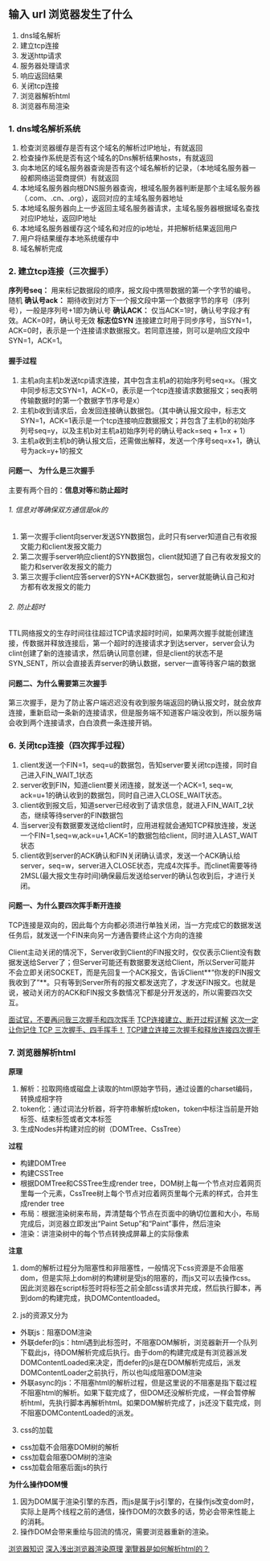 ## 输入 url 浏览器发生了什么
1. dns域名解析
2. 建立tcp连接
3. 发送http请求
4. 服务器处理请求
5. 响应返回结果
6. 关闭tcp连接
7. 浏览器解析html
8. 浏览器布局渲染

### 1. dns域名解析系统
1. 检查浏览器缓存是否有这个域名的解析过IP地址，有就返回
2. 检查操作系统是否有这个域名的Dns解析结果hosts，有就返回
3. 向本地区的域名服务器查询是否有这个域名解析的记录，（本地域名服务器一般都网络运营商提供）有就返回
4. 本地域名服务器向根DNS服务器查询，根域名服务器判断是那个主域名服务器（.com、.cn、.org），返回对应的主域名服务器地址
5. 本地域名服务器向上一步返回主域名服务器请求，主域名服务器根据域名查找对应IP地址，返回IP地址
6. 本地域名服务器缓存这个域名和对应的ip地址，并把解析结果返回用户
7. 用户将结果缓存本地系统缓存中
8. 域名解析完成

### 2. 建立tcp连接（三次握手）
**序列号seq：** 用来标记数据段的顺序，报文段中携带数据的第一个字节的编号。随机
**确认号ack：** 期待收到对方下一个报文段中第一个数据字节的序号（序列号），一般是序列号+1即为确认号
**确认ACK：** 仅当ACK=1时，确认号字段才有效。ACK=0时，确认号无效
**标志位SYN** 连接建立时用于同步序号，当SYN=1，ACK=0时，表示是一个连接请求数据报文。若同意连接，则可以是响应文段中SYN=1，ACK=1。

#### 握手过程
1. 主机a向主机b发送tcp请求连接，其中包含主机a的初始序列号seq=x。（报文中同步标志文SYN=1，ACK=0，表示是一个tcp连接请求数据报文；seq表明传输数据时的第一个数据字节序号是x）
2. 主机b收到请求后，会发回连接确认数据包。（其中确认报文段中，标志文SYN=1，ACK=1表示是一个tcp连接响应数据报文；并包含了主机b的初始序列号seq=y，以及主机b对主机a初始序列号的确认号ack=seq + 1=x + 1）
3. 主机a收到主机b的确认报文后，还需做出解释，发送一个序号seq=x+1，确认号为ack=y+1的报文

#### 问题一、 为什么是三次握手
主要有两个目的：**信息对等**和**防止超时**

###### 1. 信息对等确保双方通信是ok的
1. 第一次握手client向server发送SYN数据包，此时只有server知道自己有收报文能力和client发报文能力
2. 第二次握手server响应client的SYN数据包，client就知道了自己有收发报文的能力和server收发报文的能力
3. 第三次握手client应答server的SYN+ACK数据包，server就能确认自己和对方都有收发报文的能力

###### 2. 防止超时
TTL网络报文的生存时间往往超过TCP请求超时时间，如果两次握手就能创建连接，传数据并释放连接后，第一个超时的连接请求才到达server，server会认为clint创建了新的连接请求，然后确认同意创建，但是client的状态不是SYN_SENT，所以会直接丢弃server的确认数据，server一直等待客户端的数据

#### 问题二、为什么需要第三次握手
第三次握手，是为了防止客户端迟迟没有收到服务端返回的确认报文时，就会放弃连接，重新启动一条新的连接请求，但是服务端不知道客户端没收到，所以服务端会收到两个连接请求，白白浪费一条连接开销。

### 6. 关闭tcp连接（四次挥手过程）
1. client发送一个FIN=1，seq=u的数据包，告知server要关闭tcp连接，同时自己进入FIN_WAIT_1状态
2. server收到FIN，知道client要关闭连接，就发送一个ACK=1, seq=w, ack=u+1的确认收到的数据包，同时自己进入CLOSE_WAIT状态。
3. client收到报文后，知道server已经收到了请求信息，就进入FIN_WAIT_2状态，继续等待server的FIN数据包
4. 当server没有数据要发送给client时，应用进程就会通知TCP释放连接，发送一个FIN=1,seq=w,ack=u+1,ACK=1的数据包给client，同时进入LAST_WAIT状态
5. client收到server的ACK确认和FIN关闭确认请求，发送一个ACK确认给server，seq=w，server进入CLOSE状态，完成4次挥手。而clinet需要等待2MSL(最大报文生存时间)确保最后发送给server的确认包收到后，才进行关闭。

#### 问题一、为什么要四次挥手断开连接
TCP连接是双向的，因此每个方向都必须进行单独关闭，当一方完成它的数据发送任务后，就发送一个FIN来向另一方通告要终止这个方向的连接

Client主动关闭的情况下，Server收到Client的FIN报文时，仅仅表示Client没有数据发送给Server了；但Server可能还有数据要发送给Client，所以Server可能并不会立即关闭SOCKET，而是先回复一个ACK报文，告诉Client**“你发的FIN报文我收到了”**。只有等到Server所有的报文都发送完了，才发送FIN报文。也就是说，被动关闭方的ACK和FIN报文多数情况下都是分开发送的，所以需要四次交互。

[面试官，不要再问我三次握手和四次挥手](https://zhuanlan.zhihu.com/p/86426969)
[TCP连接建立、断开过程详解](https://juejin.im/post/6844903923694698504#heading-9)
[这次一定让你记住 TCP 三次握手、四手挥手！](https://juejin.im/post/6882667709847339016#heading-8)
[TCP建立连接三次握手和释放连接四次握手](https://blog.csdn.net/guyuealian/article/details/52535294)


### 7. 浏览器解析html
**原理**
1. 解析：拉取网络或磁盘上读取的html原始字节码，通过设置的charset编码，转换成相字符
2. token化：通过词法分析器，将字符串解析成token，token中标注当前是开始标签、结束标签或者文本标签
3. 生成Nodes并构建对应的树（DOMTree、CssTree）

**过程**
* 构建DOMTree
* 构建CSSTree
* 根据DOMTree和CSSTree生成render tree，DOM树上每一个节点对应着网页里每一个元素，CssTree树上每个节点对应着网页里每个元素的样式，合并生成render tree
* 布局：根据渲染树来布局，弄清楚每个节点在页面中的确切位置和大小，布局完成后，浏览器立即发出“Paint Setup”和“Paint”事件，然后渲染
* 渲染：讲渲染树中的每个节点转换成屏幕上的实际像素

**注意**
1. dom的解析过程分为阻塞性和非阻塞性，一般情况下css资源是不会阻塞dom，但是实际上dom树的构建树是受js的阻塞的，而js又可以去操作css。因此浏览器在script标签时将标签之前全部css请求并完成，然后执行脚本，再到dom的构建完成，执DOMContentloaded。

2. js的资源又分为
  * 外联js：阻塞DOM渲染
  * 外联defer的js：html遇到此标签时，不阻塞DOM解析，浏览器新开一个队列下载此js，待DOM解析完成后执行。由于dom的构建完成是有浏览器派发DOMContentLoaded来决定，而defer的js是在DOM解析完成后，派发DOMContentLoader之前执行，所以也叫成阻塞DOM渲染
  * 外联async的js：不阻塞html的解析过程，但是这里说的不阻塞是指下载过程不阻塞html的解析。如果下载完成了，但DOM还没解析完成，一样会暂停解析html，先执行脚本再解析html。如果DOM解析完成了，js还没下载完成，则不阻塞DOMContentLoaded的派发。

3. css的加载
  * css加载不会阻塞DOM树的解析
  * css加载会阻塞DOM树的渲染
  * css加载会阻塞后面js的执行

**为什么操作DOM慢**
1. 因为DOM属于渲染引擎的东西，而js是属于js引擎的，在操作js改变dom时，实际上是两个线程之前的通信，操作DOM的次数多的话，势必会带来性能上的消耗。
2. 操作DOM会带来重绘与回流的情况，需要浏览器重新的渲染。

[浏览器知识](https://github.com/LiangJunrong/document-library/tree/master/%E7%B3%BB%E5%88%97-%E9%9D%A2%E8%AF%95%E8%B5%84%E6%96%99/%E6%B5%8F%E8%A7%88%E5%99%A8)
[深入浅出浏览器渲染原理](https://blog.fundebug.com/2019/01/03/understand-browser-rendering/)
[瀏覽器是如何解析html的？](https://codertw.com/%E7%A8%8B%E5%BC%8F%E8%AA%9E%E8%A8%80/647774/)